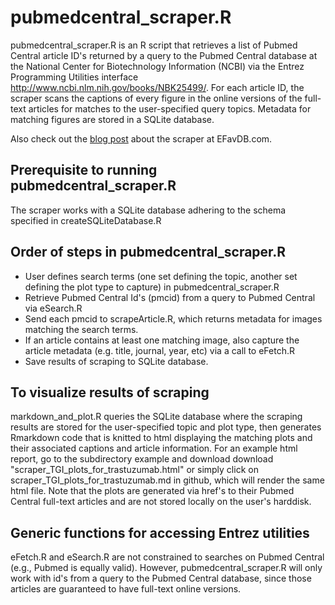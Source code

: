 
pubmedcentral_scraper.R
=========================

pubmedcentral_scraper.R is an R script that retrieves a list of Pubmed Central article ID's returned by a query to the Pubmed Central database at the National Center for Biotechnology Information (NCBI) via the Entrez Programming Utilities interface http://www.ncbi.nlm.nih.gov/books/NBK25499/.  For each article ID, the scraper scans the captions of every figure in the online versions of the full-text articles for matches to the user-specified query topics.  Metadata for matching figures are stored in a SQLite database.

Also check out the [blog post](http://efavdb.com/build-a-web-scraper-lit-search/) about the scraper at EFavDB.com.

Prerequisite to running pubmedcentral_scraper.R
--------------------------
The scraper works with a SQLite database adhering to the schema specified in createSQLiteDatabase.R


Order of steps in pubmedcentral_scraper.R
--------------------------
- User defines search terms (one set defining the topic, another set defining the plot type to capture) in pubmedcentral_scraper.R
- Retrieve Pubmed Central Id's (pmcid) from a query to Pubmed Central via eSearch.R
- Send each pmcid to scrapeArticle.R, which returns metadata for images matching the search terms.
- If an article contains at least one matching image, also capture the article metadata (e.g. title, journal, year, etc) via a call to eFetch.R
- Save results of scraping to SQLite database.


To visualize results of scraping
--------------------------
markdown_and_plot.R queries the SQLite database where the scraping results are stored for the user-specified topic and plot type, then generates Rmarkdown code that is knitted to html displaying the matching plots and their associated captions and article information.  For an example html report, go to the subdirectory example and download  download "scraper_TGI_plots_for_trastuzumab.html" or simply click on scraper_TGI_plots_for_trastuzumab.md in github, which will render the same html file.  Note that the plots are generated via href's to their Pubmed Central full-text articles and are not stored locally on the user's harddisk.


Generic functions for accessing Entrez utilities
---------------------------
eFetch.R and eSearch.R are not constrained to searches on Pubmed Central (e.g., Pubmed is equally valid).  However, pubmedcentral_scraper.R will only work with id's from a query to the Pubmed Central database, since those articles are guaranteed to have full-text online versions.




